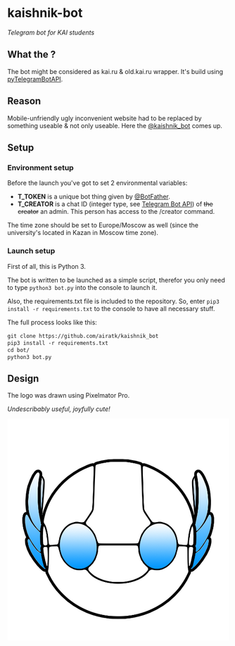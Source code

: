 # kaishnik-bot
_Telegram bot for KAI students_

## What the ?
The bot might be considered as kai.ru & old.kai.ru wrapper. It's build using [pyTelegramBotAPI][1].

## Reason
Mobile-unfriendly ugly inconvenient website had to be replaced by something useable & not only useable. Here the  [@kaishnik_bot][2] comes up.

## Setup

### Environment setup
Before the launch you've got to set 2 environmental variables:
* **T_TOKEN** is a unique bot thing given by [@BotFather][3].
* **T_CREATOR** is a chat ID (integer type, see [Telegram Bot API][4]) of ~~the creator~~ an admin. This person has access to the /creator command.

The time zone should be set to Europe/Moscow as well (since the university's located in Kazan in Moscow time zone).

### Launch setup
First of all, this is Python 3.

The bot is written to be launched as a simple script, therefor you only need to type `python3 bot.py` into the console to launch it.

Also, the requirements.txt file is included to the repository. So, enter `pip3 install -r requirements.txt` to the console to have all necessary stuff.

The full process looks like this:

    git clone https://github.com/airatk/kaishnik_bot
    pip3 install -r requirements.txt
    cd bot/
    python3 bot.py

## Design
The logo was drawn using Pixelmator Pro. 

_Undescribably useful, joyfully cute!_

![logo][5]

[1]: https://github.com/eternnoir/pyTelegramBotAPI                       "Repository of pyTelegramBotAPI"
[2]: https://telegram.me/kaishnik_bot                                    "Open bot in Telegram"
[3]: https://telegram.me/BotFather                                       "Open BotFather in Telegram"
[4]: https://core.telegram.org/bots/api                                  "Telegram Bot API"
[5]: https://github.com/AiratK/kaishnik-bot/blob/master/design/logo.png  "kaishnik_bot logo"
